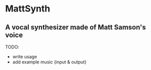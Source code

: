 # MattSynth
## A vocal synthesizer made of Matt Samson's voice
TODO:
- write usage
- add example music (input & output)